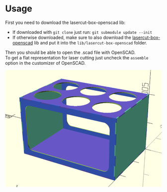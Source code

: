 # Usage

First you need to download the lasercut-box-openscad lib:
* If downloaded with `git clone` just run: `git submodule update --init`
* If otherwise downloaded, make sure to also download the [lasercut-box-openscad](https://github.com/larsch/lasercut-box-openscad/tree/0496a3a6516b91f7c5b02f35b9db21936ef27e01) lib and put it into the `lib/lasercut-box-openscad` folder.

Then you should be able to open the .scad file with OpenSCAD.  
To get a flat representation for laser cutting just uncheck the `assemble` option in the customizer of OpenSCAD.

![Preview](https://github.com/aligator/water_bottle_holder/blob/main/Preview.png?raw=true)
